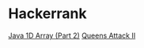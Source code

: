 # Hackerrank

<a href="https://www.hackerrank.com/challenges/java-1d-array/problem">Java 1D Array (Part 2)</a>
<a href="https://www.hackerrank.com/challenges/queens-attack-2/problem">Queens Attack II</a>

